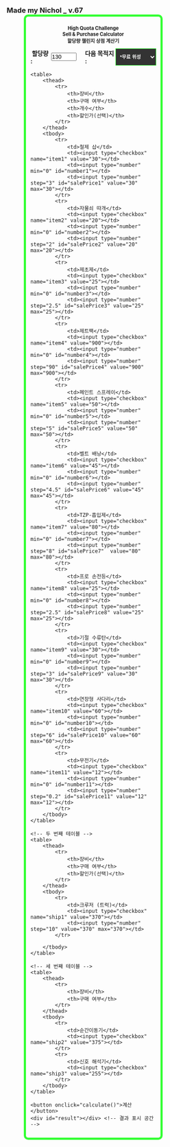 ### Made my Nichol _ v.67
<html>
<html lang="ko">
<head>
    <meta charset="UTF-8">
    <meta name="viewport" content="width=device-width, initial-scale=1.0">
    <title>High Quota Sell Calculator by Nichol</title>
   <style>
    /* 기본 스타일 */
    * {
        margin: 0;
        padding: 0;
        box-sizing: border-box;
    }

    body {
        background-color: #333333; /* 배경 색 */
        color: #99ff99; /* 기본 폰트 색 */
        font-family: Sans-serif;
        font-weight: bold;
        font-size: 1em; /* 기본 폰트 사이즈 */
    }

    fieldset {
        border: 5px solid #33ff33;
        padding: 10px;
        max-width: 80%; /* 너비를 80%로 줄임 */
        width: 80%; /* 너비를 80%로 줄임 */
        margin: 0 auto;
        border-radius: 10px;
        box-sizing: border-box;
    }

    h1 {
        text-align: center;
        font-size: 0.8em; /* 제목 크기 줄이기 */
        font-weight: bold;
        margin: 10px 0;
    }

    .result {
        font-size: 0.6em; /* 결과 폰트 사이즈를 60%로 줄임 */
        font-weight: bold;
        text-align: center;
        margin-top: 20px;
    }

    table {
        width: 100%; /* 모든 테이블의 가로폭을 100%로 설정 */
        border-collapse: separate;
        margin-top: 10px;
        border-radius: 10px;
        overflow: hidden;
        background-color: #333333; /* 테이블 배경색 */
    }

    tbody tr {
        background-color: #333333; /* tbody의 모든 행 배경색 */
    }
    th, td {
        padding: 5px;
        text-align: center;
        border: 1px solid #33ff33;
        color: #99ff99; 
    }

    th {
        background-color: #66ff66; /* 헤더 배경색 */
        color: #333333; /* 헤더 폰트 색 */
    }

    label {
        font-size: 1em;
        font-weight: bold;
    }

    input[type="number"] {
        font-family: sans-serif;
        font-size: 0.8em; /* 기본 입력 박스 폰트 사이즈 */
        background-color: #faffff;
        color: #333333;
        width: 40%; /* 텍스트 박스 길이 조정 */
        font-weight: bold;
        height: 30px;
    }

    button {
        background-color: #66ff66;
        color: #1C1C1C; 
        font-size: 0.6em; /* 버튼 폰트 사이즈를 60%로 줄임 */
        font-weight: bold;
        padding: 20px 50px;
        border: none;
        cursor: pointer;
        display: inline-block;
        margin: 25px 10px 30px 30px;
        border-radius: 15px;
    }

    #result {
        font-size: 0.6em; /* 결과 폰트 사이즈를 60%로 줄임 */
        font-weight: bold;
        color: #ccffcc;
        display: inline-block;
        margin-left: 20px;
    }

    /* 반응형 스타일링 추가 */
    @media (max-width: 600px) {
        body {
            font-size: 0.6em; /* 모바일에서 폰트 사이즈 60%로 줄이기 */
        }

        h1 {
            font-size: 0.6em; /* 모바일에서 제목 크기 조정 */
        }

        input[type="number"] {
            width: 60%; /* 모바일에서 입력 박스 너비 조정 */
        }

        label {
            font-size: 0.8em; /* 모바일에서 라벨 폰트 사이즈 조정 */
        }
    }

    input[type="checkbox"] {
        transform: scale(1.5);
        margin: 10px;
    }

    select {
        font-family: sans-serif;
        font-size: 0.8em; /* 기본 선택 박스 폰트 사이즈 */
        padding: 5px;
        border: 1px solid #33ff33;
        background-color: #333333;
        color: #ffffff;
        width: 35%;
        height: 40px;
        font-weight: bold;
        box-sizing: border-box;
    }
</style>
</head>
<body>
<fieldset>
    <h1>High Quota Challenge <br> Sell & Purchase Calculator <br> 할당량 챌린지 상점 계산기</h1>

 <div style="display: flex; align-items: center; margin-bottom: 10px;">
    <label for="RequiredQuota">&nbsp;할당량 :&nbsp;</label>
    <input type="number" id="RequiredQuota" step="10" value="130" min="130" required style="width: 22%; margin-right: 20px;"> <!-- 텍스트 박스 길이 조정 및 오른쪽 여백 추가 -->
    <label for="MoonOrbitCost">다음 목적지 :&nbsp;</label>
    <select id="MoonOrbitCost" required>
            <option value="0">*무료 위성</option>
            <option value="150">엠브리온</option>
            <option value="550">렌드</option>
            <option value="600">다인</option>
            <option value="700">타이탄</option>
            <option value="1500">아터피스</option>
        </select>
    </div>

    <table>
        <thead>
            <tr>
                <th>장비</th>
                <th>구매 여부</th>
                <th>개수</th>
                <th>할인가(선택)</th>
            </tr>
        </thead>
        <tbody>
            <tr>
                <td>철제 삽</td>
                <td><input type="checkbox" name="item1" value="30"></td>
                <td><input type="number" min="0" id="number1"></td>
                <td><input type="number" step="3" id="salePrice1" value="30" max="30"></td>
            </tr>
            <tr>
                <td>자물쇠 따개</td>
                <td><input type="checkbox" name="item2" value="20"></td>
                <td><input type="number" min="0" id="number2"></td>
                <td><input type="number" step="2" id="salePrice2" value="20" max="20"></td>
            </tr>
            <tr>
                <td>제초제</td>
                <td><input type="checkbox" name="item3" value="25"></td>
                <td><input type="number" min="0" id="number3"></td>
                <td><input type="number" step="2.5" id="salePrice3" value="25" max="25"></td>
            </tr>
            <tr>
                <td>제트팩</td>
                <td><input type="checkbox" name="item4" value="900"></td>
                <td><input type="number" min="0" id="number4"></td>
                <td><input type="number" step="90" id="salePrice4" value="900" max="900"></td>
            </tr>
            <tr>
                <td>페인트 스프레이</td>
                <td><input type="checkbox" name="item5" value="50"></td>
                <td><input type="number" min="0" id="number5"></td>
                <td><input type="number" step="5" id="salePrice5" value="50" max="50"></td>
            </tr>
            <tr>
                <td>벨트 배낭</td>
                <td><input type="checkbox" name="item6" value="45"></td>
                <td><input type="number" min="0" id="number6"></td>
                <td><input type="number" step="4.5" id="salePrice6" value="45" max="45"></td>
            </tr>
            <tr>
                <td>TZP-흡입제</td>
                <td><input type="checkbox" name="item7" value="80"></td>
                <td><input type="number" min="0" id="number7"></td>
                <td><input type="number" step="8" id="salePrice7"  value="80" max="80"></td>
            </tr>
            <tr>
                <td>프로 손전등</td>
                <td><input type="checkbox" name="item8" value="25"></td>
                <td><input type="number" min="0" id="number8"></td>
                <td><input type="number" step="2.5" id="salePrice8" value="25" max="25"></td>
            </tr>
            <tr>
                <td>기절 수류탄</td>
                <td><input type="checkbox" name="item9" value="30"></td>
                <td><input type="number" min="0" id="number9"></td>
                <td><input type="number" step="3" id="salePrice9" value="30" max="30"></td>
            </tr>
            <tr>
                <td>연장형 사다리</td>
                <td><input type="checkbox" name="item10" value="60"></td>
                <td><input type="number" min="0" id="number10"></td>
                <td><input type="number" step="6" id="salePrice10" value="60" max="60"></td>
            </tr>
            <tr>
                <td>무전기</td>
                <td><input type="checkbox" name="item11" value="12"></td>
                <td><input type="number" min="0" id="number11"></td>
                <td><input type="number" step="0.2" id="salePrice11" value="12" max="12"></td>
            </tr>
        </tbody>
    </table>

    <!-- 두 번째 테이블 -->
    <table>
        <thead>
            <tr>
                <th>장비</th>
                <th>구매 여부</th>
                <th>할인가(선택)</th>
            </tr>
        </thead>
        <tbody>
            <tr>
                <td>크루저 (트럭)</td>
                <td><input type="checkbox" name="ship1" value="370"></td>
                <td><input type="number" step="10" value="370" max="370"></td>
            </tr>

        </tbody>
    </table>

    <!-- 세 번째 테이블 -->
    <table>
        <thead>
            <tr>
                <th>장비</th>
                <th>구매 여부</th>
            </tr>
        </thead>
        <tbody>
            <tr>
                <td>순간이동기</td>
                <td><input type="checkbox" name="ship2" value="375"></td>
            </tr>
            <tr>
                <td>신호 해석기</td>
                <td><input type="checkbox" name="ship3" value="255"></td>
            </tr>
        </tbody>
    </table>

    <button onclick="calculate()">계산</button>
    <div id="result"></div> <!-- 결과 표시 공간 -->
</fieldset>

<script>
function calculate() {
    const requiredQuota = parseInt(document.getElementById('RequiredQuota').value);
    const moonOrbitCost = parseInt(document.getElementById('MoonOrbitCost').value);

    let playerUtilityPurchase = 0;
    let shipUtilityPurchase = 0;
    let totalCost = 0;

    for (let i = 1; i <= 10; i++) {
        const checkbox = document.querySelector(`input[name="item${i}"]`);
        const quantity = parseInt(document.getElementById(`number${i}`).value) || 0;
        const salePrice = parseInt(document.getElementById(`salePrice${i}`).value) || 0;

        if (checkbox && checkbox.checked) {
            playerUtilityPurchase += salePrice * quantity;
        }
    }

    let CruiserPurchase = 0;
    const cruiserCheckbox = document.querySelector('input[name="ship1"]');
    const cruiserDiscount = parseInt(document.querySelector('input[name="ship1"]').parentNode.nextElementSibling.querySelector('input[type="number"]').value) || 370;

    if (cruiserCheckbox && cruiserCheckbox.checked) {
        CruiserPurchase = cruiserDiscount;
    }

    for (let j = 2; j <= 3; j++) {
        const shipCheckbox = document.querySelector(`input[name="ship${j}"]`);
        if (shipCheckbox && shipCheckbox.checked) {
            shipUtilityPurchase += parseInt(shipCheckbox.value);
        }
    }

    let NeedtoSell;
    if (isNaN(requiredQuota) || isNaN(moonOrbitCost)) {
        NeedtoSell = "Error";
    } else {
        NeedtoSell = Math.round((moonOrbitCost + playerUtilityPurchase + CruiserPurchase + shipUtilityPurchase) * 5 + 75 + requiredQuota) / 6;
        NeedtoSell = Math.max(NeedtoSell, 130);
        NeedtoSell = Math.round(NeedtoSell);
        NeedtoSell += " $";
    }

    const resultDiv = document.getElementById('result');
    resultDiv.innerText = NeedtoSell;
    resultDiv.style.display = 'inline';
}
</script>
</body>
</html>
